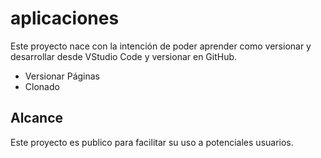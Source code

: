# aplicaciones
Este proyecto nace con la intención de poder aprender como versionar y desarrollar desde VStudio Code y versionar en GitHub.
- Versionar Páginas
- Clonado


## Alcance
Este proyecto es publico para facilitar su uso a potenciales usuarios.